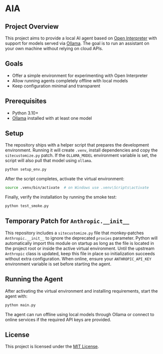 # AIA

## Project Overview
This project aims to provide a local AI agent based on [Open Interpreter](https://github.com/OpenInterpreter/open-interpreter) with support for models served via [Ollama](https://ollama.ai/). The goal is to run an assistant on your own machine without relying on cloud APIs.

## Goals
- Offer a simple environment for experimenting with Open Interpreter
- Allow running agents completely offline with local models
- Keep configuration minimal and transparent

## Prerequisites
- Python 3.10+
- [Ollama](https://ollama.ai/) installed with at least one model

## Setup
The repository ships with a helper script that prepares the development
environment. Running it will create `.venv`, install dependencies and copy the
`sitecustomize.py` patch. If the `OLLAMA_MODEL` environment variable is set, the
script will also pull that model using `ollama`.

```bash
python setup_env.py
```

After the script completes, activate the virtual environment:

```bash
source .venv/bin/activate  # on Windows use .venv\Scripts\activate
```

Finally, verify the installation by running the smoke test:

```bash
python test_smoke.py
```

## Temporary Patch for `Anthropic.__init__`
This repository includes a `sitecustomize.py` file that monkey‑patches
`Anthropic.__init__` to ignore the deprecated `proxies` parameter. Python will
automatically import this module on startup as long as the file is located in the
project root or inside the active virtual environment. Until the upstream
`Anthropic` class is updated, keep this file in place so initialization succeeds
without extra configuration. When online, ensure your `ANTHROPIC_API_KEY`
environment variable is set before starting the agent.

## Running the Agent
After activating the virtual environment and installing requirements, start the agent with:
```bash
python main.py
```
The agent can run offline using local models through Ollama or connect to online services if the required API keys are provided.

## License
This project is licensed under the [MIT License](LICENSE).
